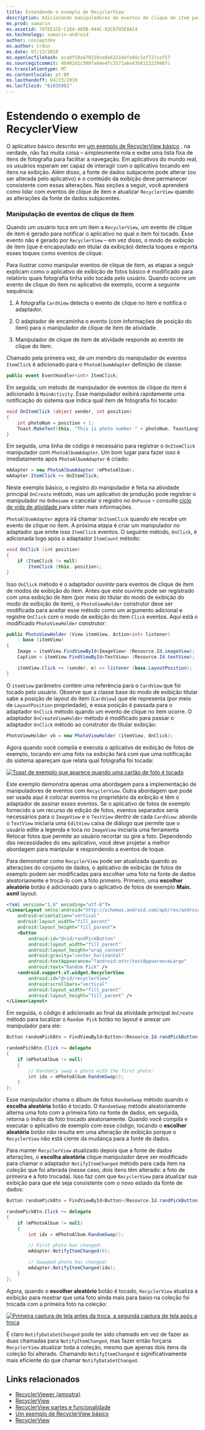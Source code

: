 ```yaml
---
title: Estendendo o exemplo de RecyclerView
description: Adicionando manipuladores de eventos de clique de item para o aplicativo de exemplo de RecyclerView.
ms.prod: xamarin
ms.assetid: 707EE1CE-C164-485B-944C-82C6795E8A24
ms.technology: xamarin-android
author: conceptdev
ms.author: crdun
ms.date: 07/13/2018
ms.openlocfilehash: eca0f58a470228ce8e6331defe88c1ef727cef57
ms.sourcegitcommit: 4b402d1c508fa84e4fc3171a6e43b811323948fc
ms.translationtype: MT
ms.contentlocale: pt-BR
ms.lasthandoff: 04/23/2019
ms.locfileid: "61035981"
---
```

# <a name="extending-the-recyclerview-example"></a>Estendendo o exemplo de RecyclerView


O aplicativo básico descrito em [um exemplo de RecyclerView básico](~/android/user-interface/layouts/recycler-view/recyclerview-example.md) , na verdade, não faz muita coisa &ndash; simplesmente rola e exibe uma lista fixa de itens de fotografia para facilitar a navegação. Em aplicativos do mundo real, os usuários esperam ser capaz de interagir com o aplicativo tocando em itens na exibição. Além disso, a fonte de dados subjacente pode alterar (ou ser alterada pelo aplicativo) e o conteúdo da exibição deve permanecer consistente com essas alterações. Nas seções a seguir, você aprenderá como lidar com eventos de clique de item e atualizar `RecyclerView` quando as alterações da fonte de dados subjacentes.


### <a name="handling-item-click-events"></a>Manipulação de eventos de clique de Item

Quando um usuário toca em um item a `RecyclerView`, um evento de clique de item é gerado para notificar o aplicativo no qual o item foi tocado. Esse evento não é gerado por `RecyclerView` &ndash; em vez disso, o modo de exibição de item (que é encapsulado em titular da exibição) detecta toques e reporta esses toques como eventos de clique.

Para ilustrar como manipular eventos de clique de item, as etapas a seguir explicam como o aplicativo de exibição de fotos básico é modificado para relatório quais fotografia tinha sido tocada pelo usuário. Quando ocorre um evento de clique do item no aplicativo de exemplo, ocorre a seguinte sequência:

1.  A fotografia `CardView` detecta o evento de clique no item e notifica o adaptador.

2.  O adaptador de encaminha o evento (com informações de posição do item) para o manipulador de clique de item de atividade.

3.  Manipulador de clique de item de atividade responde ao evento de clique do item.

Chamado pela primeira vez, de um membro do manipulador de eventos `ItemClick` é adicionado para o `PhotoAlbumAdapter` definição de classe:

```csharp
public event EventHandler<int> ItemClick;
```

Em seguida, um método de manipulador de eventos de clique do item é adicionado à `MainActivity`.
Esse manipulador exibirá rapidamente uma notificação do sistema que indica qual item de fotografia foi tocado:

```csharp
void OnItemClick (object sender, int position)
{
    int photoNum = position + 1;
    Toast.MakeText(this, "This is photo number " + photoNum, ToastLength.Short).Show();
}

```

Em seguida, uma linha de código é necessário para registrar o `OnItemClick` manipulador com `PhotoAlbumAdapter`. Um bom lugar para fazer isso é imediatamente após `PhotoAlbumAdapter` é criado: 

```csharp
mAdapter = new PhotoAlbumAdapter (mPhotoAlbum);
mAdapter.ItemClick += OnItemClick;

```

Neste exemplo básico, o registro do manipulador é feita na atividade principal `OnCreate` método, mas um aplicativo de produção pode registrar o manipulador no `OnResume` e cancelar o registro no `OnPause` &ndash; consulte [ciclo de vida de atividade ](~/android/app-fundamentals/activity-lifecycle/index.md) para obter mais informações.

`PhotoAlbumAdapter` agora irá chamar `OnItemClick` quando ele recebe um evento de clique no item. A próxima etapa é criar um manipulador no adaptador que emite isso `ItemClick` eventos. O seguinte método, `OnClick`, é adicionada logo após o adaptador `ItemCount` método:

```csharp
void OnClick (int position)
{
    if (ItemClick != null)
        ItemClick (this, position);
}
```

Isso `OnClick` método é o adaptador *ouvinte* para eventos de clique de item de modos de exibição do item. Antes que este ouvinte pode ser registrado com uma exibição de item (por meio do titular do modo de exibição do modo de exibição de item), o `PhotoViewHolder` construtor deve ser modificada para aceitar esse método como um argumento adicional e registre `OnClick` com o modo de exibição do item `Click` eventos.
Aqui está o modificado `PhotoViewHolder` construtor:

```csharp
public PhotoViewHolder (View itemView, Action<int> listener)
    : base (itemView)
{
    Image = itemView.FindViewById<ImageView> (Resource.Id.imageView);
    Caption = itemView.FindViewById<TextView> (Resource.Id.textView);

    itemView.Click += (sender, e) => listener (base.LayoutPosition);
}

```

O `itemView` parâmetro contém uma referência para o `CardView` que foi tocado pelo usuário. Observe que a classe base do modo de exibição titular sabe a posição de layout do item (`CardView`) que ele representa (por meio de `LayoutPosition` propriedade), e essa posição é passada para o adaptador `OnClick` método quando um evento de clique no item ocorre. O adaptador `OnCreateViewHolder` método é modificado para passar o adaptador `OnClick` método ao construtor do titular exibição:

```csharp
PhotoViewHolder vh = new PhotoViewHolder (itemView, OnClick);
```

Agora quando você compila e executa o aplicativo de exibição de fotos de exemplo, tocando em uma foto na exibição fará com que uma notificação do sistema apareçam que relata qual fotografia foi tocada:

[![Toast de exemplo que aparece quando uma cartão de foto é tocado](extending-the-example-images/01-photo-selected-sml.png)](extending-the-example-images/01-photo-selected.png#lightbox)

Este exemplo demonstra apenas uma abordagem para a implementação de manipuladores de eventos com `RecyclerView`. Outra abordagem que pode ser usada aqui é colocar eventos no proprietário da exibição e têm o adaptador de assinar esses eventos. Se o aplicativo de fotos de exemplo fornecido a um recurso de edição de fotos, eventos separados seria necessários para o `ImageView` e o `TextView` dentro de cada `CardView`: aborda o `TextView` iniciaria uma `EditView` caixa de diálogo que permite que o usuário edite a legenda e toca no `ImageView` iniciaria uma ferramenta Retocar fotos que permite ao usuário recortar ou gire a foto. Dependendo das necessidades do seu aplicativo, você deve projetar a melhor abordagem para manipular e respondendo a eventos de toque.

Para demonstrar como `RecyclerView` pode ser atualizada quando as alterações do conjunto de dados, o aplicativo de exibição de fotos de exemplo podem ser modificadas para escolher uma foto na fonte de dados aleatoriamente e trocá-lo com a foto primeiro. Primeiro, uma **escolher aleatório** botão é adicionado para o aplicativo de fotos de exemplo **Main. axml** layout:

```xml
<?xml version="1.0" encoding="utf-8"?>
<LinearLayout xmlns:android="http://schemas.android.com/apk/res/android"
    android:orientation="vertical"
    android:layout_width="fill_parent"
    android:layout_height="fill_parent">
    <Button
        android:id="@+id/randPickButton"
        android:layout_width="fill_parent"
        android:layout_height="wrap_content"
        android:gravity="center_horizontal"
        android:textAppearance="?android:attr/textAppearanceLarge"
        android:text="Random Pick" />
    <android.support.v7.widget.RecyclerView
        android:id="@+id/recyclerView"
        android:scrollbars="vertical"
        android:layout_width="fill_parent"
        android:layout_height="fill_parent" />
</LinearLayout>
```

Em seguida, o código é adicionado ao final da atividade principal `OnCreate` método para localizar o `Random Pick` botão no layout e anexar um manipulador para ele:

```csharp
Button randomPickBtn = FindViewById<Button>(Resource.Id.randPickButton);

randomPickBtn.Click += delegate
{
    if (mPhotoAlbum != null)
    {
        // Randomly swap a photo with the first photo:
        int idx = mPhotoAlbum.RandomSwap();
    }
};

```

Esse manipulador chama o álbum de fotos `RandomSwap` método quando o **escolha aleatória** botão é tocado. O `RandomSwap` método aleatoriamente alterna uma foto com a primeira foto na fonte de dados, em seguida, retorna o índice da foto trocado aleatoriamente. Quando você compila e executar o aplicativo de exemplo com esse código, tocando o **escolher aleatório** botão não resulta em uma alteração de exibição porque o `RecyclerView` não está ciente da mudança para a fonte de dados.

Para manter `RecyclerView` atualizado depois que a fonte de dados alterações, o **escolha aleatória** clique manipulador deve ser modificado para chamar o adaptador `NotifyItemChanged` método para cada item na coleção que foi alterada (nesse caso, dois itens têm alterado: a foto de primeira e a foto trocada). Isso faz com que `RecyclerView` para atualizar sua exibição para que ele seja consistente com o novo estado da fonte de dados:

```csharp
Button randomPickBtn = FindViewById<Button>(Resource.Id.randPickButton);

randomPickBtn.Click += delegate
{
    if (mPhotoAlbum != null)
    {
        int idx = mPhotoAlbum.RandomSwap();

        // First photo has changed:
        mAdapter.NotifyItemChanged(0);

        // Swapped photo has changed:
        mAdapter.NotifyItemChanged(idx);
    }
};

```

Agora, quando o **escolher aleatório** botão é tocado, `RecyclerView` atualiza a exibição para mostrar que uma foto ainda mais para baixo na coleção foi trocada com a primeira foto na coleção:

[![Primeira captura de tela antes da troca, a segunda captura de tela após a troca](extending-the-example-images/02-random-pick-sml.png)](extending-the-example-images/02-random-pick.png#lightbox)

É claro `NotifyDataSetChanged` pode ter sido chamado em vez de fazer as duas chamadas para `NotifyItemChanged`, mas fazer então forçaria `RecyclerView` atualizar toda a coleção, mesmo que apenas dois itens da coleção foi alterado. Chamando `NotifyItemChanged` é significativamente mais eficiente do que chamar `NotifyDataSetChanged`.


## <a name="related-links"></a>Links relacionados

- [RecyclerViewer (amostra)](https://developer.xamarin.com/samples/monodroid/android5.0/RecyclerViewer)
- [RecyclerView](~/android/user-interface/layouts/recycler-view/index.md)
- [RecyclerView partes e funcionalidade](~/android/user-interface/layouts/recycler-view/parts-and-functionality.md)
- [Um exemplo de RecyclerView básico](~/android/user-interface/layouts/recycler-view/recyclerview-example.md)
- [RecyclerView](https://developer.android.com/reference/android/support/v7/widget/RecyclerView.html)
